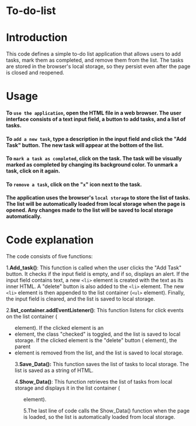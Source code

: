 # To-do-list
# Introduction
This code defines a simple to-do list application that allows users to add tasks, mark them as completed, and remove them from the list. The tasks are stored in the browser's local storage, so they persist even after the page is closed and reopened.

# Usage
#### To `use the application`, open the HTML file in a web browser. The user interface consists of a text input field, a button to add tasks, and a list of tasks.

#### To `add a new task`, type a description in the input field and click the "Add Task" button. The new task will appear at the bottom of the list.

#### To `mark a task as completed`, click on the task. The task will be visually marked as completed by changing its background color. To unmark a task, click on it again.

#### To `remove a task`, click on the "`x`" icon next to the task.

#### The application uses the browser's `local storage` to store the list of tasks. The list will be automatically loaded from local storage when the page is opened. Any changes made to the list will be saved to local storage automatically.

# Code explanation
The code consists of five functions:

1.**Add_task()**: This function is called when the user clicks the "Add Task" button. It checks if the input field is empty, and if so, displays an alert. If the input field contains text, a new `<li>` element is created with the text as its inner HTML. A "delete" button is also added to the `<li>` element. The new `<li>` element is then appended to the list container (`<ul>` element). Finally, the input field is cleared, and the list is saved to local storage.

2.**list_container.addEventListener()**: This function listens for click events on the list container (**<ul>** element). If the clicked element is an **<li>** element, the class "checked" is toggled, and the list is saved to local storage. If the clicked element is the "delete" button (**<span>** element), the parent **<li>** element is removed from the list, and the list is saved to local storage.

3.**Save_Data():** This function saves the list of tasks to local storage. The list is saved as a string of HTML.

4.**Show_Data()**: This function retrieves the list of tasks from local storage and displays it in the list container (<ul> element).

5.The last line of code calls the Show_Data() function when the page is loaded, so the list is automatically loaded from local storage.
